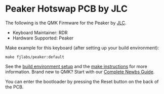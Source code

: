 # Peaker Hotswap PCB by JLC

The following is the QMK Firmware for the Peaker by [JLC](https://www.jlc.com/).
* Keyboard Maintainer: RDR
* Hardware Supported: Peaker

Make example for this keyboard (after setting up your build environment):

    make fjlabs/peaker:default

See the [build environment setup](https://docs.qmk.fm/#/getting_started_build_tools) and the [make instructions](https://docs.qmk.fm/#/getting_started_make_guide) for more information. Brand new to QMK? Start with our [Complete Newbs Guide](https://docs.qmk.fm/#/newbs).

You can enter the bootloader by pressing the Reset button on the back of the PCB.
